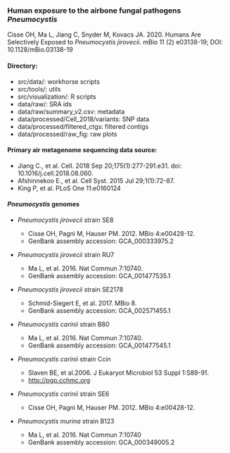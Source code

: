 ### Human exposure to the airbone fungal pathogens *Pneumocystis*

Cisse OH, Ma L, Jiang C, Snyder M, Kovacs JA. 2020. Humans Are Selectively Exposed to *Pneumocystis jirovecii*. mBio 11 (2) e03138-19; DOI: 10.1128/mBio.03138-19



#### Directory:
* src/data/:  workhorse scripts
* src/tools/: utils 
* src/visualization/: R scripts
* data/raw/: SRA ids
* data/raw/summary_v2.csv:  metadata 
* data/processed/Cell_2018/variants:  SNP data
* data/processed/filtered_ctgs: filtered contigs
* data/processed/raw_fig: raw plots

#### Primary air metagenome sequencing data source:

* Jiang C., et al. Cell. 2018 Sep 20;175(1):277-291.e31. doi: 10.1016/j.cell.2018.08.060.
* Afshinnekoo E., et al. Cell Syst. 2015 Jul 29;1(1):72-87. 
* King P, et al. PLoS One 11:e0160124

#### *Pneumocystis* genomes
* *Pneumocystis jirovecii* strain SE8 
  * Cisse OH, Pagni M, Hauser PM. 2012. MBio 4:e00428-12.
  * GenBank assembly accession: GCA_000333975.2 
  
* *Pneumocystis jirovecii* strain RU7 
  * Ma L, et al. 2016. Nat Commun 7:10740.
  * GenBank assembly accession: GCA_001477535.1

* *Pneumocystis jirovecii* strain SE2178 
  * Schmid-Siegert E, et al. 2017. MBio 8.
  * GenBank assembly accession: GCA_002571455.1
 
    
 * *Pneumocystis carinii* strain B80
   * Ma L, et al. 2016. Nat Commun 7:10740.
   * GenBank assembly accession: GCA_001477545.1
   
 * *Pneumocystis carinii* strain Ccin
   * Slaven BE, et al.2006. J Eukaryot Microbiol 53 Suppl 1:S89-91.
   * http://pgp.cchmc.org
   
 * *Pneumocystis carinii* strain SE6
   * Cisse OH, Pagni M, Hauser PM. 2012. MBio 4:e00428-12.
   
 * *Pneumocystis murina* strain B123
   * Ma L, et al. 2016. Nat Commun 7:10740
   * GenBank assembly accession: GCA_000349005.2
